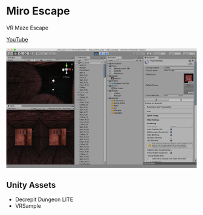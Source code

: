# Miro Escape
VR Maze Escape

[YouTube](https://youtu.be/Wn7TNEGm6kA)

![](screenshot.png)

## Unity Assets
* Decrepit Dungeon LITE
* VRSample
